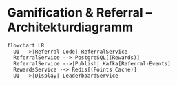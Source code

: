 # Gamification & Referral – Architekturdiagramm

```mermaid
flowchart LR
  UI -->|Referral Code| ReferralService
  ReferralService --> PostgreSQL[(Rewards)]
  ReferralService -->|Publish| Kafka[Referral-Events]
  RewardsService --> Redis[(Points Cache)]
  UI -->|Display| LeaderboardService
```
